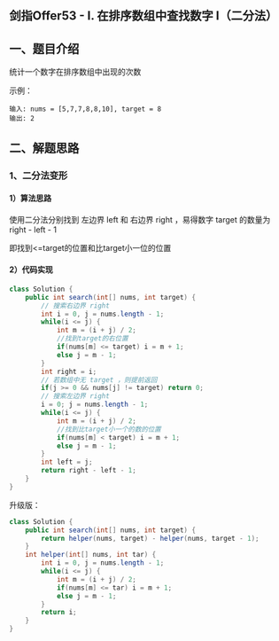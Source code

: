 ## 剑指Offer53 - I. 在排序数组中查找数字 I（二分法）

## 一、题目介绍

统计一个数字在排序数组中出现的次数

示例：

```
输入: nums = [5,7,7,8,8,10], target = 8
输出: 2
```

##  二、解题思路

### 1、二分法变形

#### 1）算法思路

使用二分法分别找到 左边界 left 和 右边界 right ，易得数字 target 的数量为 right - left - 1

即找到<=target的位置和比target小一位的位置

#### 2）代码实现

```java
class Solution {
    public int search(int[] nums, int target) {
        // 搜索右边界 right
        int i = 0, j = nums.length - 1;
        while(i <= j) {
            int m = (i + j) / 2;
            //找到target的右位置
            if(nums[m] <= target) i = m + 1;
            else j = m - 1;
        }
        int right = i;
        // 若数组中无 target ，则提前返回
        if(j >= 0 && nums[j] != target) return 0;
        // 搜索左边界 right
        i = 0; j = nums.length - 1;
        while(i <= j) {
            int m = (i + j) / 2;
            //找到比target小一个的数的位置
            if(nums[m] < target) i = m + 1;
            else j = m - 1;
        }
        int left = j;
        return right - left - 1;
    }
}
```

升级版：

```java
class Solution {
    public int search(int[] nums, int target) {
        return helper(nums, target) - helper(nums, target - 1);
    }
    int helper(int[] nums, int tar) {
        int i = 0, j = nums.length - 1;
        while(i <= j) {
            int m = (i + j) / 2;
            if(nums[m] <= tar) i = m + 1;
            else j = m - 1;
        }
        return i;
    }
}
```

